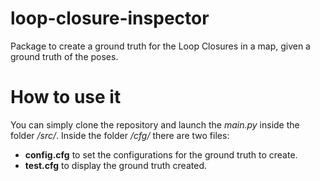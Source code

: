 # loop-closure-inspector

Package to create a ground truth for the Loop Closures in a map, given a ground truth of the poses.

# How to use it

You can simply clone the repository and launch the *main.py* inside the folder */src/*.
Inside the folder */cfg/* there are two files:
- **config.cfg** to set the configurations for the ground truth to create.
- **test.cfg** to display the ground truth created.
